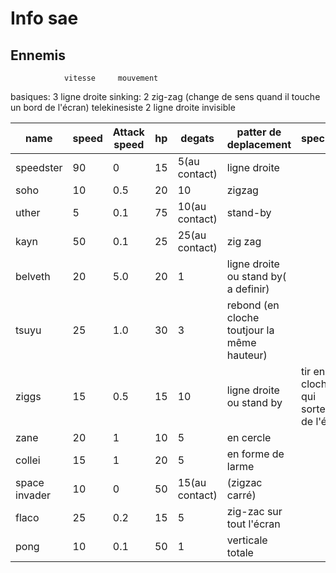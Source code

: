 # Info sae

## Ennemis

                vitesse     mouvement
 basiques:      3           ligne droite
 sinking:       2           zig-zag (change de sens quand il touche un bord de l'écran)
 telekinesiste  2           ligne droite invisible

 | name          | speed    | Attack speed | hp  | degats                   | patter de deplacement                                             | specialité                              |
|---------------|----------|--------------|-----|--------------------------|-------------------------------------------------------------------|-----------------------------------------|
| speedster     | 90       | 0            | 15  | 5(au contact)            | ligne droite                                                      |                                         |
| soho          | 10       | 0.5          | 20  | 10                       | zigzag                                                            |                                         |
| uther         | 5        | 0.1          | 75  | 10(au contact)           | stand-by                                                          |                                         |
| kayn          | 50       | 0.1          | 25  | 25(au contact)           | zig zag                                                           |                                         |
| belveth       | 20       | 5.0          | 20  | 1                        | ligne droite ou stand by( a definir)                              |                                         |
| tsuyu         | 25       | 1.0          | 30  | 3                        | rebond (en cloche toutjour la même hauteur)                       |                                         |
| ziggs         | 15       | 0.5          | 15  | 10                       | ligne droite ou stand by                                          | tir en cloche qui sortent de l'écran    |
| zane          | 20       | 1            | 10  | 5                        | en cercle                                                         |                                         |
| collei        | 15       | 1            | 20  | 5                        | en forme de larme                                                 |                                         |
| space invader | 10       | 0            | 50  | 15(au contact)           | (zigzac carré)                                                    |                                         |
| flaco         | 25       | 0.2          | 15  | 5                        | zig-zac sur tout l'écran                                          |                                         |
| pong          | 10       | 0.1          | 50  | 1                        | verticale totale                                                  |                                         |
